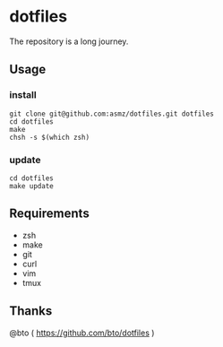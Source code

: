 # dotfiles

The repository is a long journey.

## Usage

### install

```
git clone git@github.com:asmz/dotfiles.git dotfiles
cd dotfiles
make
chsh -s $(which zsh)
```

### update

```
cd dotfiles
make update
```

## Requirements
* zsh
* make
* git
* curl
* vim
* tmux

## Thanks

@bto ( https://github.com/bto/dotfiles )
